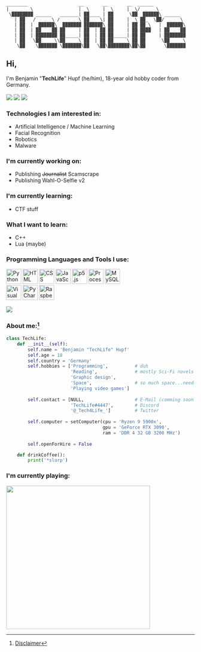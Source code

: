 ```
________                   __       __       __  ______           
|        \                 |  \     |  \     |  \/      \          
 \▓▓▓▓▓▓▓▓ ______   _______| ▓▓____ | ▓▓      \▓▓  ▓▓▓▓▓▓\ ______  
   | ▓▓   /      \ /       \ ▓▓    \| ▓▓     |  \ ▓▓_  \▓▓/      \ 
   | ▓▓  |  ▓▓▓▓▓▓\  ▓▓▓▓▓▓▓ ▓▓▓▓▓▓▓\ ▓▓     | ▓▓ ▓▓ \   |  ▓▓▓▓▓▓\
   | ▓▓  | ▓▓    ▓▓ ▓▓     | ▓▓  | ▓▓ ▓▓     | ▓▓ ▓▓▓▓   | ▓▓    ▓▓
   | ▓▓  | ▓▓▓▓▓▓▓▓ ▓▓_____| ▓▓  | ▓▓ ▓▓_____| ▓▓ ▓▓     | ▓▓▓▓▓▓▓▓
   | ▓▓   \▓▓     \\▓▓     \ ▓▓  | ▓▓ ▓▓     \ ▓▓ ▓▓      \▓▓     \
    \▓▓    \▓▓▓▓▓▓▓ \▓▓▓▓▓▓▓\▓▓   \▓▓\▓▓▓▓▓▓▓▓\▓▓\▓▓       \▓▓▓▓▓▓▓

```

## Hi, 
I'm Benjamin "**TechLife**" Hupf (he/him), 18-year old hobby coder from Germany.
<br><br><a href="https://discord.com"><img src="https://img.shields.io/badge/TechLife-4447-informational?style=for-the-badge&logo=discord&logoColor=white"></a> <a href="https://twitter.com/_Tech4Life_"><img src="https://img.shields.io/badge/Twitter-@__Tech4Life__-informational?style=for-the-badge&logo=twitter&logoColor=white"></a> <a href="https://www.buymeacoffee.com/TechLife" title="I like coffee!"><img src="https://img.shields.io/badge/Buy%20me%20a-coffee-red?style=for-the-badge&logo=buymeacoffee&logoColor=white"></a>

### Technologies I am interested in:
- Artificial Intelligence / Machine Learning
- Facial Recognition
- Robotics
- Malware

### I'm currently working on:
- Publishing ~~Journalist~~ Scamscrape
- Publishing Wahl-O-Selfie v2

### I'm currently learning:
- CTF stuff

### What I want to learn:
- C++
- Lua (maybe)

### Programming Languages and Tools I use:
<a href="https://www.python.org"><img src="https://user-images.githubusercontent.com/104715363/199490692-6801ae81-7cd4-4186-933c-c0f83d9fc5ce.png" title="Python" width="40"></a>
<a href="https://www.youtube.com/watch?v=dQw4w9WgXcQ"><img src="https://user-images.githubusercontent.com/104715363/199490688-052fa1f6-07a4-4cd5-aa04-288ea9190f34.svg" title="HTML" width="40"></a>
<a href="https://www.youtube.com/watch?v=dQw4w9WgXcQ"><img src="https://user-images.githubusercontent.com/104715363/199490685-821b7390-206a-4c8a-912f-a5048fc5f9b7.svg" title="CSS" width="40"></a>
<a href="https://www.javascript.com"><img src="https://user-images.githubusercontent.com/104715363/199490689-d751f73e-b056-4922-a7a0-6771c053178c.svg" title="JavaScript" width="40"></a>
<a href="https://p5js.org"><img src="https://user-images.githubusercontent.com/104715363/199491331-de5a1619-9b84-4af9-8855-a17193856c2d.png" title="p5.js" width="40"></a>
<a href="https://processing.org"><img src="https://user-images.githubusercontent.com/104715363/199491334-59b10772-f21b-46c3-a38f-30eb3216e84e.png" title="Processing" width="40"></a>
<a href="https://www.mysql.com"><img src="https://user-images.githubusercontent.com/104715363/199503547-2a594375-87d3-480a-ba25-52937f886dfe.png" title="MySQL" width="40"></a>
<br>
<a href="https://code.visualstudio.com"><img src="https://user-images.githubusercontent.com/104715363/199504641-02b477ea-ea37-48da-9dde-a1d3c2a8a378.png" title="Visual Studio Code" width="40"></a>
<a href="https://www.jetbrains.com/pycharm/"><img src="https://user-images.githubusercontent.com/104715363/199517237-03c07303-b440-44df-9193-1d944f2218ab.png" title="PyCharm" width="40"></a>
<a href="https://www.raspberrypi.com"><img src="https://user-images.githubusercontent.com/104715363/199517243-f146f7c5-feee-4e6c-b7ba-c7851c1c9f09.png" title="RaspberryPI" height="40"></a>

<p><img align="center" src="https://github-readme-stats.vercel.app/api/top-langs?username=tachlaif&show_icons=true&theme=dark&hide_border=true&locale=en&layout=compact" /></p>

### About me:[^1]
```python
class TechLife:
    def __init__(self):
        self.name = 'Benjamin "TechLife" Hupf'
        self.age = 18
        self.country = 'Germany'
        self.hobbies = ['Programming',          # duh
                        'Reading',              # mostly Sci-Fi novels
                        'Graphic design',
                        'Space',                # so much space...need to see it all
                        'Playing video games']
    
        self.contact = [NULL,                   # E-Mail (comming soon (maybe (tm)))
                        'TechLife#4447',        # Discord
                        '@_Tech4Life_']         # Twitter
                       
        self.computer = setComputer(cpu = 'Ryzen 9 5900x', 
                                    gpu = 'GeForce RTX 3090', 
                                    ram = 'DDR 4 32 GB 3200 MHz')
    
        self.openForHire = False

    def drinkCoffee():
        print('*slurp')
```

### I'm currently playing:
<a href="https://store.steampowered.com/app/1326470/Sons_Of_The_Forest/">
 <img src="https://upload.wikimedia.org/wikipedia/fr/0/01/Sons_of_the_Forest_Logo.png" width="384">
</a>

[^1]: <a href="https://github.com/TachLaif/TachLaif/blob/main/disclaimer.md">Disclaimer</a>
